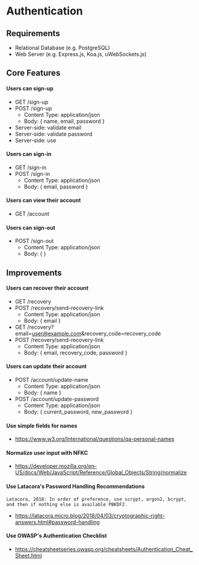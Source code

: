 # Authentication

## Requirements

- Relational Database (e.g. PostgreSQL)
- Web Server (e.g. Express.js, Koa.js, uWebSockets.js)

## Core Features

#### Users can sign-up

- GET /sign-up
- POST /sign-up
  - Content Type: application/json
  - Body: { name, email, password }
- Server-side: validate email
- Server-side: validate password
- Server-side: use 

#### Users can sign-in

- GET /sign-in
- POST /sign-in
  - Content Type: application/json
  - Body: { email, password }

#### Users can view their account

- GET /account

#### Users can sign-out

- POST /sign-out
  - Content Type: application/json
  - Body: { }

## Improvements

#### Users can recover their account

- GET /recovery
- POST /recovery/send-recovery-link
  - Content Type: application/json
  - Body: { email }
- GET /recovery?email=user@example.com&recovery_code=recovery_code
- POST /recovery/send-recovery-link
  - Content Type: application/json
  - Body: { email, recovery_code, password }

#### Users can update their account

- POST /account/update-name
  - Content Type: application/json
  - Body: { name }
- POST /account/update-password
  - Content Type: application/json
  - Body: { current_password, new_password }

#### Use simple fields for names

- https://www.w3.org/International/questions/qa-personal-names

#### Normalize user input with NFKC

- https://developer.mozilla.org/en-US/docs/Web/JavaScript/Reference/Global_Objects/String/normalize

#### Use Latacora's Password Handling Recommendations

```
Latacora, 2018: In order of preference, use scrypt, argon2, bcrypt, and then if nothing else is available PBKDF2.
```

- https://latacora.micro.blog/2018/04/03/cryptographic-right-answers.html#password-handling

#### Use OWASP's Authentication Checklist

- https://cheatsheetseries.owasp.org/cheatsheets/Authentication_Cheat_Sheet.html